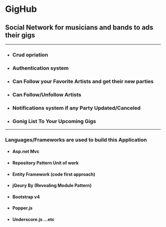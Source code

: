 # GigHub
<h2>Social Network for musicians and bands to ads their gigs</h2>
<hr>
   <ul>
        <li>
            <h3>Crud opriation</h3>
        </li>
        <li>
            <h3>Authentication system</h3>
        </li>
        <li>
            <h3>Can Follow your Favorite Artists and get their new parties</h3>
        </li>
        <li>
            <h3>Can Follow/Unfollow Artists</h3>
        </li>
        <li>
            <h3>Notifications system if any Party Updated/Canceled </h3>
        </li>
        <li>
            <h3>Gonig List To Your Upcoming Gigs</h3>
        </li>
    </ul>
<hr>
 <h3>Languages/Frameworks are used to build this Application</h3>
    <ul>
        <li>
            <h4>Asp.net Mvc</h4>
        </li>
        <li>
            <h4>Repository Pattern Unit of work</h4>
        </li>
        <li>
            <h4>Entity Framework (code first approach)</h4>
        </li>
        <li>
            <h4>jQeury By (Revealing Module Pattern)</h4>
        </li>
        <li>
            <h4>Bootstrap v4 </h4>
        </li>
        <li>
            <h4>Popper.js</h4>
        </li>
        <li>
            <h4>Underscore.js ...etc</h4>
        </li>
    </ul>
